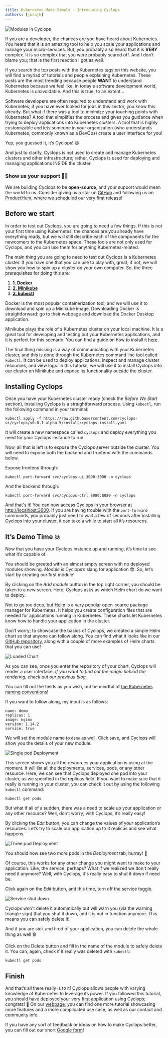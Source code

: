```yaml
---
title: Kubernetes Made Simple - Introducing Cyclops
authors: [jurajk]
---
```


![Modules in Cyclops](../../static/img/2024-1-3-cyclops-overview/cyclops_overview_1.png)

If you are a developer, the chances are you have heard about Kubernetes. You heard that it is an amazing tool to help 
you scale your applications and manage your micro-services. But, you probably also heard that it is **VERY** complex. 
It is so complex that you were probably scared off. And I don’t blame you; that is the first reaction I got as well.

If you search the top posts with the Kubernetes tags on this website, you will find a myriad of tutorials and people 
explaining Kubernetes. These posts are the most trending because people **WANT** to understand Kubernetes because we 
feel like, in today's software development world, Kubernetes is unavoidable. And this is true, to an extent…

Software developers are often required to understand and work with Kubernetes; if you have ever looked for jobs in this 
sector, you know this already. But what if there was a tool to minimize your touching points with Kubernetes? A tool 
that simplifies the process and gives you guidance when trying to deploy applications into Kubernetes clusters. A tool 
that is highly customizable and lets someone in your organization (who understands Kubernetes, commonly known as a 
DevOps) create a user interface for you!

Yep, you guessed it, it’s Cyclops! 😄

And just to clarify, Cyclops is not used to create and manage Kubernetes clusters and other infrastructure; rather, 
Cyclops is used for deploying and managing applications INSIDE the cluster.

### Show us your support 🙏🏻

We are building Cyclops to be **open-source**, and your support would mean the world to us. Consider giving us a star 
on [GitHub](https://github.com/cyclops-ui/cyclops) and following us on [ProductHunt](https://www.producthunt.com/products/cyclops), where we scheduled our very 
first release!

## Before we start

In order to test out Cyclops, you are going to need a few things. If this is not your first time using Kubernetes, the 
chances are you already have everything ready, but we will still describe each of the components for the newcomers to 
the Kubernetes space. These tools are not only used for Cyclops, and you can use them for anything Kubernetes-related.

The main thing you are going to need to test out Cyclops is a Kubernetes cluster. If you have one that you can use to 
play with, great; if not, we will show you how to spin up a cluster on your own computer. So, the three prerequisites 
for doing this are:

1. [**1. Docker**](https://www.docker.com/products/docker-desktop/)
2. [**2. Minikube**](https://minikube.sigs.k8s.io/docs/)
3. [**3. kubectl**](https://kubernetes.io/docs/tasks/tools/)

Docker is the most popular containerization tool, and we will use it to download and spin up a Minikube image. 
Downloading Docker is straightforward: go to their webpage and download the Docker Desktop application.

Minikube plays the role of a Kubernetes cluster on your local machine. It is a great tool for developing and 
testing out your Kubernetes applications, and it is perfect for this scenario. You can find a guide on how to install 
it [here](https://minikube.sigs.k8s.io/docs/start/).

The final thing missing is a way of communicating with your Kubernetes cluster, and this is done through the Kubernetes 
command line tool called `kubectl`. It can be used to deploy applications, inspect and manage cluster resources, and 
view logs. In this tutorial, we will use it to install Cyclops into our cluster on Minikube and expose its 
functionality outside the cluster.

## Installing Cyclops

Once you have your Kubernetes cluster ready (check the *Before We Start* section), installing Cyclops is a 
straightforward process. Using `kubectl`, run the following command in your terminal:

```
kubectl apply -f https://raw.githubusercontent.com/cyclops-ui/cyclops/v0.0.1-alpha.5/install/cyclops-install.yaml
```

It will create a new namespace called `cyclops` and deploy everything you need for your Cyclops instance to run.

Now, all that is left is to expose the Cyclops server outside the cluster. You will need to expose both the backend and 
frontend with the commands below.

Expose frontend through:

```
kubectl port-forward svc/cyclops-ui 3000:3000 -n cyclops
```

And the backend through:

```
kubectl port-forward svc/cyclops-ctrl 8080:8080 -n cyclops
```

And that's it! You can now access Cyclops in your browser at [http://localhost:3000](http://localhost:3000/).
If you are having trouble with the `port-forward` commands, you probably just need to wait a few of seconds after 
installing Cyclops into your cluster, it can take a while to start all it’s resources.

## It’s Demo Time 💥

Now that you have your Cyclops instance up and running, it’s time to see what it’s capable of.

You should be greeted with an almost empty screen with no deployed modules showing. *Module* is Cyclops’s slang for 
application 😎. So, let’s start by creating our first module!

By clicking on the *Add module* button in the top right corner, you should be taken to a new screen. Here, Cyclops asks 
us which Helm chart do we want to deploy.

Not to go too deep, but [Helm](https://helm.sh/) is a very popular open-source package manager for Kubernetes. It helps 
you create configuration files that are needed for applications running in Kubernetes. These charts let Kubernetes know 
how to handle your application in the cluster.

Don’t worry; to showcase the basics of Cyclops, we created a simple Helm chart so that anyone can follow along. You can 
find what it looks like in our [GitHub repository](https://github.com/cyclops-ui/templates/tree/main/demo), along with 
a couple of more examples of Helm charts that you can use!

![Loaded Chart](../../static/img/2024-1-3-cyclops-overview/cyclops_overview_2.png)

As you can see, once you enter the repository of your chart, Cyclops will render a user interface.  *If you want to 
find out the magic behind the rendering, check out our previous 
[blog](https://dev.to/cyclops-ui/how-cyclops-utilizes-json-schema-to-deliver-dynamical-ui-49e).*

You can fill out the fields as you wish, but be mindful of 
[the Kubernetes naming conventions](https://kubernetes.io/docs/concepts/overview/working-with-objects/names/)!

If you want to follow along, my input is as follows:

```
name: demo
replicas: 1
image: nginx
version: 1.14.2
service: true
```

We will set the module name to `demo` as well. Click save, and Cyclops will show you the details of your new module.

![Single pod Deployment](../../static/img/2024-1-3-cyclops-overview/cyclops_overview_3.png)

This screen shows you all the resources your application is using at the moment. It will list all the deployments, 
services, pods, or any other resource. Here, we can see that Cyclops deployed one pod into your cluster, as we specified 
in the replicas field. If you want to make sure that it really is running in your cluster, you can check it out by using 
the following `kubectl` command:

```
kubectl get pods
```

But what if all of a sudden, there was a need to scale up your application or any other resource? Well, don't worry; 
with Cyclops, it’s really easy!

By clicking the *Edit* button, you can change the values of your application’s resources. Let’s try to scale our 
application up to 3 replicas and see what happens.

![Three pod Deployment](../../static/img/2024-1-3-cyclops-overview/cyclops_overview_4.png)

You should now see two more pods in the *Deployment* tab; hurray! 🎉

Of course, this works for any other change you might want to make to your application. Like, the service, perhaps? What 
if we realized we don't really need it anymore? Well, with Cyclops, it's really easy to shut it down if need be.

Click again on the *Edit* button, and this time, turn off the service toggle.

![Service shut down](../../static/img/2024-1-3-cyclops-overview/cyclops_overview_5.png)

Cyclops won't delete it automatically but will warn you (via the warning triangle sign) that you shut it down, and it is 
not in function anymore. This means you can safely delete it!

And if you are sick and tired of your application, you can delete the whole thing as well 🗑️

Click on the Delete button and fill in the name of the module to safely delete it. You can, again, check if it really 
was deleted with `kubectl`:

```
kubectl get pods
```

## Finish

And that’s all there really is to it! Cyclops allows people with varying knowledge of Kubernetes to leverage its power. 
If you followed this tutorial, you should have deployed your very first application using Cyclops; congratz! 🎉 On our 
[webpage](https://cyclops-ui.com/), you can find one more tutorial showcasing more features and a more complicated use 
case, as well as our contact and community info.

If you have any sort of feedback or ideas on how to make Cyclops better, you can fill out our short 
[Google form](https://forms.gle/jrwcBHRtpwmK91v47)!